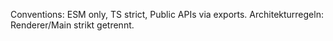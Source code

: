 Conventions: ESM only, TS strict, Public APIs via exports.
Architekturregeln: Renderer/Main strikt getrennt.